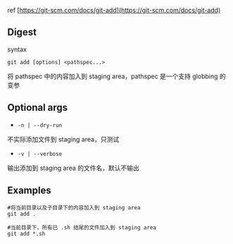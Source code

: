 ref
[https://git-scm.com/docs/git-add](https://git-scm.com/docs/git-add)
## Digest
syntax
```
git add [options] <pathspec...>
```
将 pathspec 中的内容加入到 staging area，pathspec 是一个支持 globbing 的变参
## Optional args

- `-n | --dry-run`

不实际添加文件到 staging area，只测试

- `-v | --verbose`

输出添加到 staging area 的文件名，默认不输出
## Examples
```
#将当前目录以及子目录下的内容加入到 staging area
git add .

#当前目录下，所有已 .sh 结尾的文件加入到 staging area
git add *.sh
```
